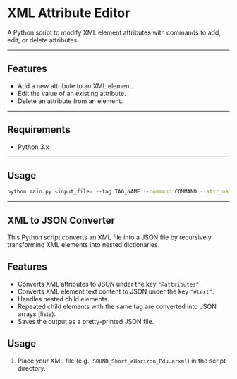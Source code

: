 # XML Attribute Editor

A Python script to modify XML element attributes with commands to add, edit, or delete attributes.

---
## Features

- Add a new attribute to an XML element.
- Edit the value of an existing attribute.
- Delete an attribute from an element.

---

## Requirements

- Python 3.x

---

## Usage

```bash
python main.py <input_file> --tag TAG_NAME --command COMMAND --attr_name ATTR_NAME [--attr_value ATTR_VALUE] -- <output file>

```

---

## XML to JSON Converter

This Python script converts an XML file into a JSON file by recursively transforming XML elements into nested dictionaries.

## Features

- Converts XML attributes to JSON under the key `"@attributes"`.
- Converts XML element text content to JSON under the key `"#text"`.
- Handles nested child elements.
- Repeated child elements with the same tag are converted into JSON arrays (lists).
- Saves the output as a pretty-printed JSON file.

## Usage

1. Place your XML file (e.g., `SOUND_Short_eHorizon_Pdu.arxml`) in the script directory.

